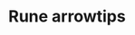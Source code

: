 ---
layout: item
title: Rune arrowtips
item-id: 44
datatable: true
id: 44
name: "Rune arrowtips"
members: true
lowalch: 80
highalch: 120
examine: "I can make some arrows with these."
monsters:
  - id: 8610
    name: "Wyrm"
    members: true
    combat_level: 99
    wiki_url: "https://oldschool.runescape.wiki/w/Wyrm#Idle"
    drops:
      - quantity: "8-12"
        rarity: 0.02631578947368421
    image: "https://oldschool.runescape.wiki/images/thumb/1/1a/Wyrm.png/250px-Wyrm.png?27909"
  - id: 10398
    name: "Shadow Wyrm"
    members: true
    combat_level: 267
    wiki_url: "https://oldschool.runescape.wiki/w/Shadow_Wyrm"
    drops:
      - quantity: "8-12"
        rarity: 0.02631578947368421
    image: "https://oldschool.runescape.wiki/images/thumb/f/ff/Shadow_Wyrm.png/250px-Shadow_Wyrm.png?7388d"
---